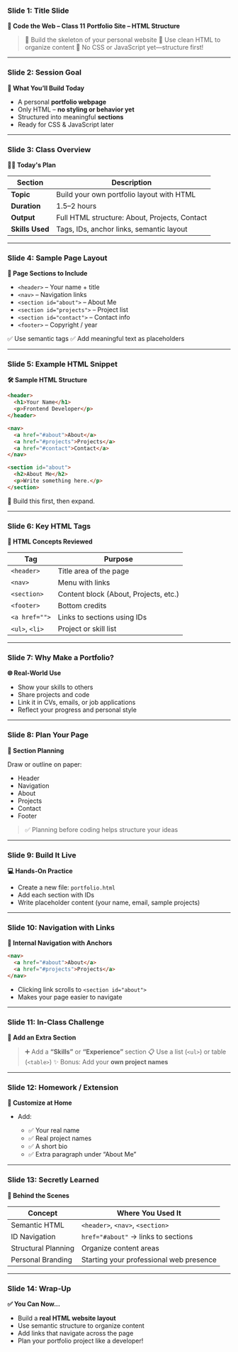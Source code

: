 ### **Slide 1: Title Slide**

**🏫 Code the Web – Class 11**
**Portfolio Site – HTML Structure**

> 🎯 Build the skeleton of your personal website
> 🧱 Use clean HTML to organize content
> 🚫 No CSS or JavaScript yet—structure first!

---

### **Slide 2: Session Goal**

**🎯 What You’ll Build Today**

* A personal **portfolio webpage**
* Only HTML – **no styling or behavior yet**
* Structured into meaningful **sections**
* Ready for CSS & JavaScript later

---

### **Slide 3: Class Overview**

**🧑‍🏫 Today's Plan**

| Section         | Description                                   |
| --------------- | --------------------------------------------- |
| **Topic**       | Build your own portfolio layout with HTML     |
| **Duration**    | 1.5–2 hours                                   |
| **Output**      | Full HTML structure: About, Projects, Contact |
| **Skills Used** | Tags, IDs, anchor links, semantic layout      |

---

### **Slide 4: Sample Page Layout**

**📐 Page Sections to Include**

* `<header>` – Your name + title
* `<nav>` – Navigation links
* `<section id="about">` – About Me
* `<section id="projects">` – Project list
* `<section id="contact">` – Contact info
* `<footer>` – Copyright / year

✅ Use semantic tags
✅ Add meaningful text as placeholders

---

### **Slide 5: Example HTML Snippet**

**🛠️ Sample HTML Structure**

```html
<header>
  <h1>Your Name</h1>
  <p>Frontend Developer</p>
</header>

<nav>
  <a href="#about">About</a>
  <a href="#projects">Projects</a>
  <a href="#contact">Contact</a>
</nav>

<section id="about">
  <h2>About Me</h2>
  <p>Write something here.</p>
</section>
```

🧱 Build this first, then expand.

---

### **Slide 6: Key HTML Tags**

**📖 HTML Concepts Reviewed**

| Tag            | Purpose                               |
| -------------- | ------------------------------------- |
| `<header>`     | Title area of the page                |
| `<nav>`        | Menu with links                       |
| `<section>`    | Content block (About, Projects, etc.) |
| `<footer>`     | Bottom credits                        |
| `<a href="">`  | Links to sections using IDs           |
| `<ul>`, `<li>` | Project or skill list                 |

---

### **Slide 7: Why Make a Portfolio?**

**🌐 Real-World Use**

* Show your skills to others
* Share projects and code
* Link it in CVs, emails, or job applications
* Reflect your progress and personal style

---

### **Slide 8: Plan Your Page**

**📝 Section Planning**

Draw or outline on paper:

* Header
* Navigation
* About
* Projects
* Contact
* Footer

> ✅ Planning before coding helps structure your ideas

---

### **Slide 9: Build It Live**

**💻 Hands-On Practice**

* Create a new file: `portfolio.html`
* Add each section with IDs
* Write placeholder content (your name, email, sample projects)

---

### **Slide 10: Navigation with Links**

**🔗 Internal Navigation with Anchors**

```html
<nav>
  <a href="#about">About</a>
  <a href="#projects">Projects</a>
</nav>
```

* Clicking link scrolls to `<section id="about">`
* Makes your page easier to navigate

---

### **Slide 11: In-Class Challenge**

**🧪 Add an Extra Section**

> ➕ Add a **“Skills”** or **“Experience”** section
> 📋 Use a list (`<ul>`) or table (`<table>`)
> ✨ Bonus: Add your **own project names**

---

### **Slide 12: Homework / Extension**

**📝 Customize at Home**

* Add:

  * ✅ Your real name
  * ✅ Real project names
  * ✅ A short bio
  * ✅ Extra paragraph under “About Me”

---

### **Slide 13: Secretly Learned**

**🧠 Behind the Scenes**

| Concept             | Where You Used It                       |
| ------------------- | --------------------------------------- |
| Semantic HTML       | `<header>`, `<nav>`, `<section>`        |
| ID Navigation       | `href="#about"` → links to sections     |
| Structural Planning | Organize content areas                  |
| Personal Branding   | Starting your professional web presence |

---

### **Slide 14: Wrap-Up**

**✅ You Can Now\...**

* Build a **real HTML website layout**
* Use semantic structure to organize content
* Add links that navigate across the page
* Plan your portfolio project like a developer!